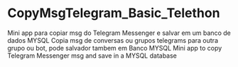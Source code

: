 # CopyMsgTelegram_Basic_Telethon
Mini app para copiar msg  do Telegram Messenger e salvar em um banco de dados MYSQL
Copia msg de conversas ou grupos telegrams para outra grupo ou bot, pode salvador tambem em Banco MYSQL
Mini app to copy Telegram Messenger msg and save in a MYSQL database

